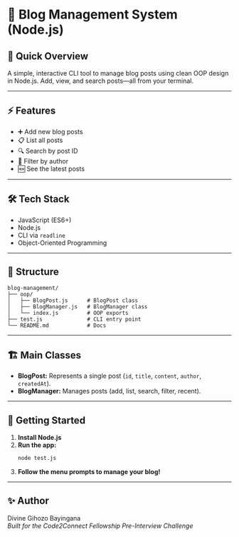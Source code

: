 # 📝 Blog Management System (Node.js)

## 🚦 Quick Overview
A simple, interactive CLI tool to manage blog posts using clean OOP design in Node.js. Add, view, and search posts—all from your terminal.

---

## ⚡ Features
- ➕ Add new blog posts
- 📋 List all posts
- 🔍 Search by post ID
- 👤 Filter by author
- 🆕 See the latest posts

---

## 🛠 Tech Stack
- JavaScript (ES6+)
- Node.js
- CLI via `readline`
- Object-Oriented Programming

---

## 📁 Structure
```
blog-management/
├── oop/
│   ├── BlogPost.js      # BlogPost class
│   ├── BlogManager.js   # BlogManager class
│   └── index.js         # OOP exports
├── test.js              # CLI entry point
└── README.md            # Docs
```

---

## 🏗️ Main Classes
- **BlogPost:** Represents a single post (`id`, `title`, `content`, `author`, `createdAt`).
- **BlogManager:** Manages posts (add, list, search, filter, recent).

---

## 🚀 Getting Started
1. **Install Node.js**
2. **Run the app:**
   ```bash
   node test.js
   ```
3. **Follow the menu prompts to manage your blog!**

---

## ✨ Author
Divine Gihozo Bayingana  
_Built for the Code2Connect Fellowship Pre-Interview Challenge_